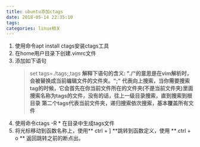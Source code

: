 ```yaml
---
title: ubuntu添加ctags
date: 2018-05-14 22:35:10
tags:
categories: linux相关
---
```

1. 使用命令apt install ctags安装ctags工具
2. 在home用户目录下创建.vimrc文件
3. 添加如下语句
	> set tags=./tags;,tags
**解释下语句的含义: "./"的意思是在vim解析时，会被替换成当前编辑文件的文件夹。";" 代表向上搜索，当你需要搜索tag的时候，它会首先在你当前文件所在的文件夹(不是当前文件夹)里面搜索名称为tags的文件，没有的话，往上一级目录搜索，直到搜索到根目录** **第二个tags代表当前文件夹，递归搜索依次搜索，基本覆盖所有文件**
4. 使用命令ctags -R * 在目录中生成tags文件
4. 将光标移动到函数名称上，使用** ctrl + ] **跳转到函数定义，使用 ** ctrl + o ** 返回跳转之前的断点出。
